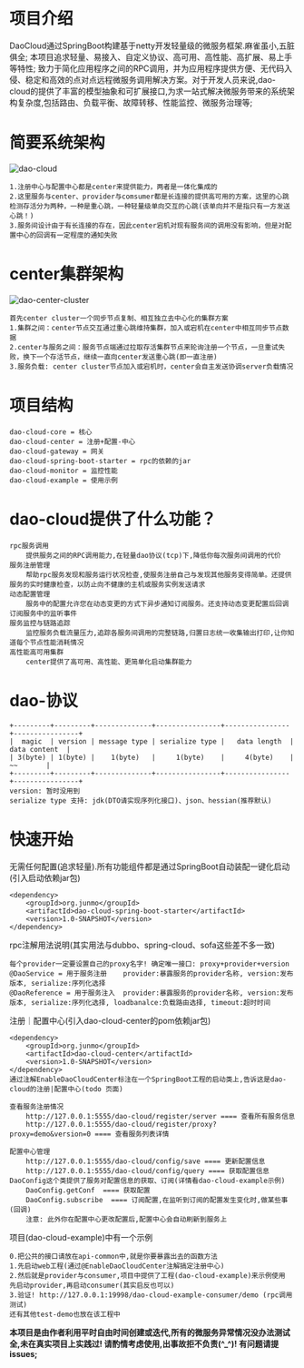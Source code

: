 # 项目介绍
DaoCloud通过SpringBoot构建基于netty开发轻量级的微服务框架.麻雀虽小,五脏俱全;
本项目追求轻量、易接入、自定义协议、高可用、高性能、高扩展、易上手等特性;
致力于简化应用程序之间的RPC调用，并为应用程序提供方便、无代码入侵、稳定和高效的点对点远程微服务调用解决方案。对于开发人员来说,dao-cloud的提供了丰富的模型抽象和可扩展接口,为求一站式解决微服务带来的系统架构复杂度,包括路由、负载平衡、故障转移、性能监控、微服务治理等;

# 简要系统架构
![dao-cloud](https://user-images.githubusercontent.com/27397567/223003214-f6839f9d-d6fe-40c8-bba6-1cae2f0fa749.jpg)

    1.注册中心与配置中心都是center来提供能力，两者是一体化集成的
    2.这里服务与center、provider与comsumer都是长连接的提供高可用的方案，这里的心跳检测存活分为两种，一种是重心跳，一种轻量级单向交互的心跳(该单向并不是指只有一方发送心跳！)
    3.服务间设计由于有长连接的存在，因此center宕机对现有服务间的调用没有影响，但是对配置中心的回调有一定程度的通知失败


# center集群架构
![dao-center-cluster](https://github.com/Suzzt/dao-cloud/assets/27397567/e9f65f16-2f34-4c4e-9667-2ad0550731f0)

    首先center cluster一个同步节点复制、相互独立去中心化的集群方案
    1.集群之间：center节点交互通过重心跳维持集群，加入或宕机在center中相互同步节点数据
    2.center与服务之间：服务节点端通过拉取存活集群节点来轮询注册一个节点，一旦重试失败，换下一个存活节点，继续一直向center发送重心跳(即一直注册)
    3.服务负载: center cluster节点加入或宕机时，center会自主发送协调server负载情况

# 项目结构
    dao-cloud-core = 核心
    dao-cloud-center = 注册+配置-中心
    dao-cloud-gateway = 网关
    dao-cloud-spring-boot-starter = rpc的依赖的jar
    dao-cloud-monitor = 监控性能
    dao-cloud-example = 使用示例

# dao-cloud提供了什么功能？
    rpc服务调用
        提供服务之间的RPC调用能力,在轻量dao协议(tcp)下,降低你每次服务间调用的代价
    服务注册管理
        帮助rpc服务发现和服务运行状况检查,使服务注册自己与发现其他服务变得简单。还提供服务的实时健康检查，以防止向不健康的主机或服务实例发送请求
    动态配置管理
        服务中的配置允许您在动态变更的方式下异步通知订阅服务。还支持动态变更配置后回调订阅服务中的监听事件
    服务监控与链路追踪
        监控服务负载流量压力,追踪各服务间调用的完整链路,归置日志统一收集输出打印,让你知道每个节点性能消耗情况
    高性能高可用集群
        center提供了高可用、高性能、更简单化启动集群能力

# dao-协议
    +---------+---------+--------------+----------------+----------------+----------------+
    |  magic  | version | message type | serialize type |   data length  |  data content  |
    | 3(byte) | 1(byte) |    1(byte)   |     1(byte)    |     4(byte)    |       ~~       |
    +---------+---------+--------------+----------------+----------------+----------------+
    version: 暂时没用到
    serialize type 支持: jdk(DTO请实现序列化接口)、json、hessian(推荐默认)

# 快速开始
无需任何配置(追求轻量).所有功能组件都是通过SpringBoot自动装配一键化启动(引入启动依赖jar包)

    <dependency>
        <groupId>org.junmo</groupId>
        <artifactId>dao-cloud-spring-boot-starter</artifactId>
        <version>1.0-SNAPSHOT</version>
    </dependency>

rpc注解用法说明(其实用法与dubbo、spring-cloud、sofa这些差不多一致)
    
    每个provider一定要设置自己的proxy名字! 确定唯一接口: proxy+provider+version
    @DaoService = 用于服务注册    provider:暴露服务的provider名称, version:发布版本, serialize:序列化选择
    @DaoReference = 用于服务注入  provider:暴露服务的provider名称, version:发布版本, serialize:序列化选择, loadbanalce:负载路由选择, timeout:超时时间

注册｜配置中心(引入dao-cloud-center的pom依赖jar包)

    <dependency>
        <groupId>org.junmo</groupId>
        <artifactId>dao-cloud-center</artifactId>
        <version>1.0-SNAPSHOT</version>
    </dependency>
    通过注解EnableDaoCloudCenter标注在一个SpringBoot工程的启动类上,告诉这是dao-cloud的注册|配置中心(todo 页面)
    
    查看服务注册情况
        http://127.0.0.1:5555/dao-cloud/register/server ==== 查看所有服务信息
        http://127.0.0.1:5555/dao-cloud/register/proxy?proxy=demo&version=0 ==== 查看服务列表详情
    
    配置中心管理
        http://127.0.0.1:5555/dao-cloud/config/save ==== 更新配置信息
        http://127.0.0.1:5555/dao-cloud/config/query ==== 获取配置信息
    DaoConfig这个类提供了服务对配置信息的获取、订阅(详情看dao-cloud-example示例)
        DaoConfig.getConf  ==== 获取配置
        DaoConfig.subscribe  ==== 订阅配置,在监听到订阅的配置发生变化时,做某些事(回调)
        注意: 此外你在配置中心更改配置后,配置中心会自动刷新到服务上

项目(dao-cloud-example)中有一个示例

    0.把公共的接口请放在api-common中,就是你要暴露出去的函数方法
    1.先启动web工程(通过@EnableDaoCloudCenter注解搞定注册中心)
    2.然后就是provider与consumer,项目中提供了工程(dao-cloud-example)来示例使用
    先启动provider,再启动consumer(其实启反也可以)
    3.验证! http://127.0.0.1:19998/dao-cloud-example-consumer/demo (rpc调用测试)
    还有其他test-demo也放在该工程中

**本项目是由作者利用平时自由时间创建或迭代,所有的微服务异常情况没办法测试全,未在真实项目上实践过! 请酌情考虑使用,出事故拒不负责(^_^)! 有问题请提issues;**
    
        



   
    
    
    
